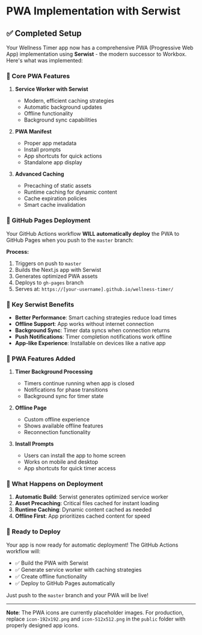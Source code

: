 # PWA Implementation with Serwist

## ✅ Completed Setup

Your Wellness Timer app now has a comprehensive PWA (Progressive Web App) implementation using **Serwist** - the modern successor to Workbox. Here's what was implemented:

### 🔧 Core PWA Features

1. **Service Worker with Serwist**
   - Modern, efficient caching strategies
   - Automatic background updates
   - Offline functionality
   - Background sync capabilities

2. **PWA Manifest**
   - Proper app metadata
   - Install prompts
   - App shortcuts for quick actions
   - Standalone app display

3. **Advanced Caching**
   - Precaching of static assets
   - Runtime caching for dynamic content
   - Cache expiration policies
   - Smart cache invalidation

### 🚀 GitHub Pages Deployment

Your GitHub Actions workflow **WILL automatically deploy** the PWA to GitHub Pages when you push to the `master` branch:

**Process:**
1. Triggers on push to `master`
2. Builds the Next.js app with Serwist
3. Generates optimized PWA assets
4. Deploys to `gh-pages` branch
5. Serves at: `https://[your-username].github.io/wellness-timer/`

### 🎯 Key Serwist Benefits

- **Better Performance**: Smart caching strategies reduce load times
- **Offline Support**: App works without internet connection
- **Background Sync**: Timer data syncs when connection returns
- **Push Notifications**: Timer completion notifications work offline
- **App-like Experience**: Installable on devices like a native app

### 📱 PWA Features Added

1. **Timer Background Processing**
   - Timers continue running when app is closed
   - Notifications for phase transitions
   - Background sync for timer state

2. **Offline Page**
   - Custom offline experience
   - Shows available offline features
   - Reconnection functionality

3. **Install Prompts**
   - Users can install the app to home screen
   - Works on mobile and desktop
   - App shortcuts for quick timer access

### 🔄 What Happens on Deployment

1. **Automatic Build**: Serwist generates optimized service worker
2. **Asset Precaching**: Critical files cached for instant loading
3. **Runtime Caching**: Dynamic content cached as needed
4. **Offline First**: App prioritizes cached content for speed

### 🎉 Ready to Deploy

Your app is now ready for automatic deployment! The GitHub Actions workflow will:
- ✅ Build the PWA with Serwist
- ✅ Generate service worker with caching strategies
- ✅ Create offline functionality
- ✅ Deploy to GitHub Pages automatically

Just push to the `master` branch and your PWA will be live!

---

**Note**: The PWA icons are currently placeholder images. For production, replace `icon-192x192.png` and `icon-512x512.png` in the `public` folder with properly designed app icons.
